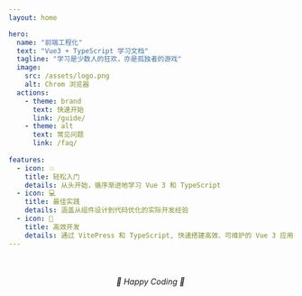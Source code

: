 ```yaml
---
layout: home

hero:
  name: "前端工程化"
  text: "Vue3 + TypeScript 学习文档"
  tagline: "学习是少数人的狂欢，亦是孤独者的游戏"
  image:
    src: /assets/logo.png
    alt: Chrom 浏览器
  actions:
    - theme: brand
      text: 快速开始
      link: /guide/
    - theme: alt
      text: 常见问题
      link: /faq/
          
features:
  - icon: 💥
    title: 轻松入门
    details: 从头开始，循序渐进地学习 Vue 3 和 TypeScript
  - icon: 💻
    title: 最佳实践
    details: 涵盖从组件设计到代码优化的实际开发经验
  - icon: 🚀
    title: 高效开发
    details: 通过 VitePress 和 TypeScript, 快速搭建高效、可维护的 Vue 3 应用
---
```



<div style="text-align: center; margin-top: 50px;">
  <em>💫 Happy Coding 💫</em>
</div>
         
